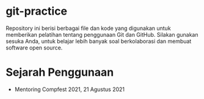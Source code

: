 # git-practice
Repository ini berisi berbagai file dan kode yang digunakan untuk memberikan pelatihan tentang penggunaan Git dan GitHub. Silakan gunakan sesuka Anda, untuk belajar lebih banyak soal berkolaborasi dan membuat software open source.

# Sejarah Penggunaan
- Mentoring Compfest 2021, 21 Agustus 2021
